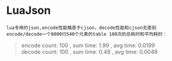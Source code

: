 # LuaJson
`lua专用的json,encode性能略差于cjson，decode性能和cjson无差别`  
`encode/decode一个8000行540个元素的table 100次的总耗时和平均耗时：`  
>encode count: 	100	, sum time: 	1.99	, avg time: 	0.0199  
>decode count: 	100	, sum time: 	0.48	, avg time: 	0.0048  
